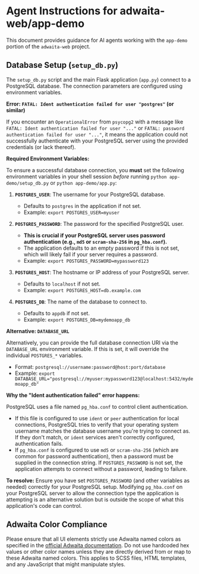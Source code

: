 # Agent Instructions for adwaita-web/app-demo

This document provides guidance for AI agents working with the `app-demo` portion of the `adwaita-web` project.

## Database Setup (`setup_db.py`)

The `setup_db.py` script and the main Flask application (`app.py`) connect to a PostgreSQL database. The connection parameters are configured using environment variables.

**Error: `FATAL: Ident authentication failed for user "postgres"` (or similar)**

If you encounter an `OperationalError` from `psycopg2` with a message like `FATAL: Ident authentication failed for user "..."` or `FATAL: password authentication failed for user "..."`, it means the application could not successfully authenticate with your PostgreSQL server using the provided credentials (or lack thereof).

**Required Environment Variables:**

To ensure a successful database connection, you **must** set the following environment variables in your shell session *before* running `python app-demo/setup_db.py` or `python app-demo/app.py`:

1.  **`POSTGRES_USER`**: The username for your PostgreSQL database.
    *   Defaults to `postgres` in the application if not set.
    *   Example: `export POSTGRES_USER=myuser`

2.  **`POSTGRES_PASSWORD`**: The password for the specified PostgreSQL user.
    *   **This is crucial if your PostgreSQL server uses password authentication (e.g., `md5` or `scram-sha-256` in `pg_hba.conf`).**
    *   The application defaults to an empty password if this is not set, which will likely fail if your server requires a password.
    *   Example: `export POSTGRES_PASSWORD=mypassword123`

3.  **`POSTGRES_HOST`**: The hostname or IP address of your PostgreSQL server.
    *   Defaults to `localhost` if not set.
    *   Example: `export POSTGRES_HOST=db.example.com`

4.  **`POSTGRES_DB`**: The name of the database to connect to.
    *   Defaults to `appdb` if not set.
    *   Example: `export POSTGRES_DB=mydemoapp_db`

**Alternative: `DATABASE_URL`**

Alternatively, you can provide the full database connection URI via the `DATABASE_URL` environment variable. If this is set, it will override the individual `POSTGRES_*` variables.

*   Format: `postgresql://username:password@host:port/database`
*   Example: `export DATABASE_URL="postgresql://myuser:mypassword123@localhost:5432/mydemoapp_db"`

**Why the "Ident authentication failed" error happens:**

PostgreSQL uses a file named `pg_hba.conf` to control client authentication.
*   If this file is configured to use `ident` or `peer` authentication for local connections, PostgreSQL tries to verify that your operating system username matches the database username you're trying to connect as. If they don't match, or `ident` services aren't correctly configured, authentication fails.
*   If `pg_hba.conf` is configured to use `md5` or `scram-sha-256` (which are common for password authentication), then a password must be supplied in the connection string. If `POSTGRES_PASSWORD` is not set, the application attempts to connect without a password, leading to failure.

**To resolve:** Ensure you have set `POSTGRES_PASSWORD` (and other variables as needed) correctly for your PostgreSQL setup. Modifying `pg_hba.conf` on your PostgreSQL server to allow the connection type the application is attempting is an alternative solution but is outside the scope of what this application's code can control.

## Adwaita Color Compliance

Please ensure that all UI elements strictly use Adwaita named colors as specified in the [official Adwaita documentation](https://gnome.pages.gitlab.gnome.org/libadwaita/doc/1.5/named-colors.html). Do not use hardcoded hex values or other color names unless they are directly derived from or map to these Adwaita named colors. This applies to SCSS files, HTML templates, and any JavaScript that might manipulate styles.
